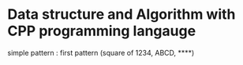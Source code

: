<h1>Data structure and Algorithm with CPP programming langauge </h1>

simple pattern :
  first pattern (square of 1234, ABCD, ****)
